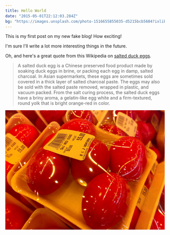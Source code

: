 ```yaml
---
title: Hello World
date: "2015-05-01T22:12:03.284Z"
bg: "https://images.unsplash.com/photo-1516655855035-d5215bcb5604?ixlib=rb-0.3.5&ixid=eyJhcHBfaWQiOjEyMDd9&s=5da3abb226e19a58e7391bc6bde89d81&auto=format&fit=crop&w=1350&q=80"
---
```


This is my first post on my new fake blog! How exciting!

I'm sure I'll write a lot more interesting things in the future.

Oh, and here's a great quote from this Wikipedia on
[salted duck eggs](http://en.wikipedia.org/wiki/Salted_duck_egg).

> A salted duck egg is a Chinese preserved food product made by soaking duck
> eggs in brine, or packing each egg in damp, salted charcoal. In Asian
> supermarkets, these eggs are sometimes sold covered in a thick layer of salted
> charcoal paste. The eggs may also be sold with the salted paste removed,
> wrapped in plastic, and vacuum packed. From the salt curing process, the
> salted duck eggs have a briny aroma, a gelatin-like egg white and a
> firm-textured, round yolk that is bright orange-red in color.

![Chinese Salty Egg](./salty_egg.jpg)
